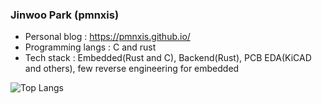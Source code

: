 ### Jinwoo Park (pmnxis)

- Personal blog : https://pmnxis.github.io/
- Programming langs : C and rust
- Tech stack : Embedded(Rust and C), Backend(Rust), PCB EDA(KiCAD and others), few reverse engineering for embedded

![Top Langs](https://github-readme-stats.vercel.app/api/top-langs/?username=pmnxis&size_weight=0.5&count_weight=0.5)

<!--
**pmnxis/pmnxis** is a ✨ _special_ ✨ repository because its `README.md` (this file) appears on your GitHub profile.

Here are some ideas to get you started:

- 🔭 I’m currently working on ...
- 🌱 I’m currently learning ...
- 👯 I’m looking to collaborate on ...
- 🤔 I’m looking for help with ...
- 💬 Ask me about ...
- 📫 How to reach me: ...
- 😄 Pronouns: ...
- ⚡ Fun fact: ...
-->
